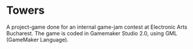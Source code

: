# Towers
A project-game done for an internal game-jam contest at Electronic Arts Bucharest.
The game is coded in Gamemaker Studio 2.0, using GML (GameMaker Language).
